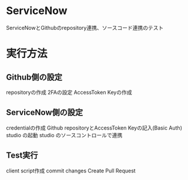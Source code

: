 # ServiceNow
ServiceNowとGithubのrepository連携、ソースコード連携のテスト

# 実行方法
## Github側の設定
repositoryの作成
2FAの設定
AccessToken Keyの作成

## ServiceNow側の設定
credentialの作成
Github repositoryとAccessToken Keyの記入(Basic Auth)
studio の起動
studio のソースコントロールで連携

## Test実行
client script作成
commit changes
Create Pull Request
